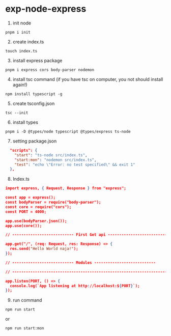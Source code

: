 # exp-node-express

1. init node

```shell
pnpm i init
```

2. create index.ts

```shell
touch index.ts
```
3. install express package

```shell
pnpm i express cors body-parser nodemon
```

4. install tsc command (if you have tsc on computer, you not should install again!)

```shell
npm install typescript -g
```

5. create tsconfig.json

```shell
tsc --init
```

6. install types 

```shell
pnpm i -D @types/node typescript @types/express ts-node
```

7. setting package.json
```json
  "scripts": {
    "start": "ts-node src/index.ts",
    "start:mon": "nodemon src/index.ts",
    "test": "echo \"Error: no test specified\" && exit 1"
  },
```

8. Index.ts

```json
import express, { Request, Response } from "express";

const app = express();
const bodyParser = require("body-parser");
const core = require("cors");
const PORT = 4000;

app.use(bodyParser.json());
app.use(core());

// --------------------------- First Get api ---------------------------

app.get("/", (req: Request, res: Response) => {
  res.send("Hello World naja!");
});

// --------------------------- Modules ---------------------------

// ---------------------------------------------------------------------------------

app.listen(PORT, () => {
  console.log(`App listening at http://localhost:${PORT}`);
});
```

9. run command

```shell
npm run start
```

or

```shell
npm run start:mon
```